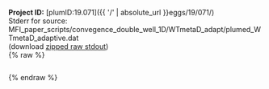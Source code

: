 **Project ID:** [plumID:19.071]({{ '/' | absolute_url }}eggs/19/071/)  
Stderr for source:  MFI_paper_scripts/convegence_double_well_1D/WTmetaD_adapt/plumed_WTmetaD_adaptive.dat   
(download [zipped raw stdout](plumed_WTmetaD_adaptive.dat.plumed.stdout.txt.zip))  
{% raw %}
<pre>
</pre>
{% endraw %}
